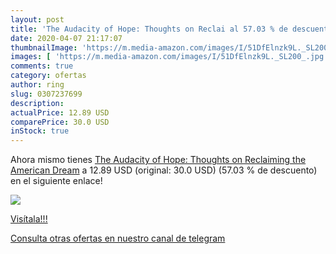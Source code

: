 ```yaml
---
layout: post
title: 'The Audacity of Hope: Thoughts on Reclai al 57.03 % de descuento'
date: 2020-04-07 21:17:07
thumbnailImage: 'https://m.media-amazon.com/images/I/51DfElnzk9L._SL200_.jpg'
images: [ 'https://m.media-amazon.com/images/I/51DfElnzk9L._SL200_.jpg' ]
comments: true
category: ofertas
author: ring
slug: 0307237699
description:
actualPrice: 12.89 USD
comparePrice: 30.0 USD
inStock: true
---
```


Ahora mismo tienes [The Audacity of Hope: Thoughts on Reclaiming the American Dream](https://www.amazon.com/dp/0307237699/?tag=redken08-20) a 12.89 USD (original: 30.0 USD) (57.03 %  de descuento) en el siguiente enlace!

[![](https://m.media-amazon.com/images/I/51DfElnzk9L._SL200_.jpg)](https://www.amazon.com/dp/0307237699/?tag=redken08-20)

[Visítala!!!](https://www.amazon.com/dp/0307237699/?tag=redken08-20)

[Consulta otras ofertas en nuestro canal de telegram](https://t.me/s/ofertas25)
